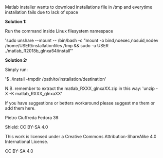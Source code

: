 Matlab installer wants to download installations file in /tmp and everytime installation fails due to lack of space

**Solution 1:**

Run the command inside Linux filesystem namespace

'sudo unshare --mount -- /bin/bash -c "mount -o bind,noexec,nosuid,nodev /home/USER/installationfiles /tmp && sudo -u USER ./matlab_R2018b_glnxa64/install"'
    
**Solution 2:**

Simply run:

'$ ./install -tmpdir /path/to/installation/destination'

N.B. remember to extract the matlab_RXXX_glnxaXX.zip in this way:
'unzip -X -K matlab_RXXX_glnxaXX'



If you have suggestions or betters workaround please suggest me them or add them here.

Pietro Ciuffreda Fedora 36

Shield: CC BY-SA 4.0

This work is licensed under a Creative Commons Attribution-ShareAlike 4.0 International License.

CC BY-SA 4.0
